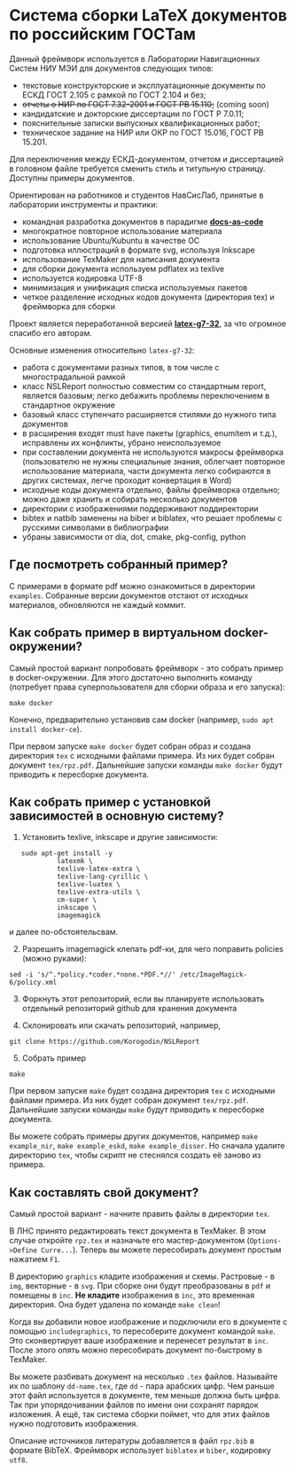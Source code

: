 Система сборки LaTeX документов по российским ГОСТам
===========

Данный фреймворк используется в Лаборатории Навигационных Систем НИУ МЭИ для документов следующих типов: 
- текстовые конструкторские и эксплуатационные документы по ЕСКД ГОСТ 2.105 с рамкой по ГОСТ 2.104 и без;
- ~~отчеты о НИР по ГОСТ 7.32-2001 и ГОСТ РВ 15.110;~~ (coming soon)
- кандидатские и докторские диссертации по ГОСТ Р 7.0.11;
- пояснительные записки выпускных квалификационных работ; 
- техническое задание на НИР или ОКР по ГОСТ 15.016, ГОСТ РВ 15.201.

Для переключения между ЕСКД-документом, отчетом и диссертацией в головном файле требуется сменить стиль и титульную страницу. 
Доступны примеры документов.

Ориентирован на работников и студентов НавСисЛаб, принятые в лаборатории инструменты и практики:

- командная разработка документов в парадигме **[docs-as-code](https://www.writethedocs.org/guide/docs-as-code)**
- многократное повторное использование материала
- использование Ubuntu/Kubuntu в качестве ОС
- подготовка иллюстраций в формате svg, используя Inkscape
- использование TexMaker для написания документа
- для сборки документа используем pdflatex из texlive
- используется кодировка UTF-8
- минимизация и унификация списка используемых пакетов
- четкое разделение исходных кодов документа (директория tex) и фреймворка для сборки

Проект является переработанной версией **[latex-g7-32](https://github.com/latex-g7-32/latex-g7-32)**, за что огромное спасибо его авторам. 

Основные изменения относительно `latex-g7-32`:

- работа с документами разных типов, в том числе с многострадальной рамкой
- класс NSLReport полностью совместим со стандартным report, является базовым; легко дебажить проблемы переключением в стандартное окружение
- базовый класс ступенчато расширяется стилями до нужного типа документов
- в расширения входят must have пакеты (graphics, enumitem и т.д.), исправлены их конфликты, убрано неиспользуемое 
- при составлении документа не используются макросы фреймворка (пользователю не нужны специальные знания, облегчает повторное использование материала, части документа легко собираются в других системах, легче проходит конвертация в Word)
- исходные коды документа отдельно, файлы фреймворка отдельно; можно даже хранить и собирать несколько документов
- директории с изображениями поддерживают поддиректории 
- bibtex и natbib заменены на biber и biblatex, что решает проблемы с русскими символами в библиографии
- убраны зависимости от dia, dot, cmake, pkg-config, python


## Где посмотреть собранный пример?

С примерами в формате pdf можно ознакомиться в директории `examples`. 
Собранные версии документов отстают от исходных материалов, обновляются не каждый коммит. 


## Как собрать пример в виртуальном docker-окружении?

Самый простой вариант попробовать фреймворк - это собрать пример в docker-окружении. 
Для этого достаточно выполнить команду (потребует права суперпользователя для сборки образа и его запуска):
```
make docker
```
Конечно, предварительно установив сам docker (например, `sudo apt install docker-ce`).

При первом запуске `make docker` будет собран образ и создана директория `tex` с исходными файлами примера. 
Из них будет собран документ `tex/rpz.pdf`. 
Дальнейшие запуски команды `make docker` будут приводить к пересборке документа.


## Как собрать пример с установкой зависимостей в основную систему?

1. Установить texlive, inkscape и другие зависимости:

```sudo apt-get update
   sudo apt-get install -y
            latexmk \
            texlive-latex-extra \
            texlive-lang-cyrillic \
            texlive-luatex \
            texlive-extra-utils \
            cm-super \
            inkscape \
            imagemagick 
```

и далее по-обстоятельсвам. 

2. Разрешить imagemagick клепать pdf-ки, для чего поправить policies (можно руками):

```
sed -i 's/^.*policy.*coder.*none.*PDF.*//' /etc/ImageMagick-6/policy.xml
```

3. Форкнуть этот репозиторий, если вы планируете использовать отдельный репозиторий github для хранения документа

4. Склонировать или скачать репозиторий, например,

```
git clone https://github.com/Korogodin/NSLReport
```

5. Собрать пример

```
make
```

При первом запуске `make` будет создана директория `tex` с исходными файлами примера. 
Из них будет собран документ `tex/rpz.pdf`. 
Дальнейшие запуски команды `make` будут приводить к пересборке документа. 

Вы можете собрать примеры других документов, например `make example_nir`, `make example_eskd`, `make example_disser`.
Но сначала удалите директорию `tex`, чтобы скрипт не стеснялся создать её заново из примера. 

## Как составлять свой документ?

Самый простой вариант - начните править файлы в директории `tex`.

В ЛНС принято редактировать текст документа в TexMaker. 
В этом случае откройте `rpz.tex` и назначьте его мастер-документом (`Options->Define Curre...`). 
Теперь вы можете пересобирать документ простым нажатием `F1`.

В директорию `graphics` кладите изображения и схемы. 
Растровые - в `img`, векторные - в `svg`. 
При сборке они будут преобразованы в `pdf` и помещены в `inc`.
**Не кладите** изображения в `inc`, это временная директория. 
Она будет удалена по команде `make clean`!

Когда вы добавили новое изображение и подключили его в документе с помощью `includegraphics`, то пересоберите документ командой `make`. 
Это сконвертирует ваше изображение и перенесет результат в `inc`. 
После этого опять можно пересобирать документ по-быстрому в TexMaker. 

Вы можете разбивать документ на несколько `.tex` файлов. 
Называйте их по шаблону `dd-name.tex`, где `dd` - пара арабских цифр. 
Чем раньше этот файл используется в документе, тем меньше должна быть цифра. 
Так при упорядочивании файлов по имени они сохранят парядок изложения. 
А ещё, так система сборки поймет, что для этих файлов нужно подготовить изображения. 

Описание источников литературы добавляется в файл `rpz.bib` в формате BibTeX. 
Фреймворк использует `biblatex` и `biber`, кодировку `utf8`.

